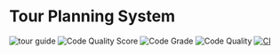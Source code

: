 # Tour Planning System
![tour guide](https://user-images.githubusercontent.com/76091042/132386470-006448f5-c2df-493b-9eb9-5b50a9dfd9b5.png)
![Code Quality Score](https://www.code-inspector.com/project/27485/score/svg)
![Code Grade](https://www.code-inspector.com/project/27485/status/svg)
![Code Quality](https://www.code-inspector.com/project/27485/status/svg)
[![CI](https://github.com/ranveer17/Stepin_Arambh/actions/workflows/main.yml/badge.svg)](https://github.com/ranveer17/Stepin_Arambh/actions/workflows/main.yml)





